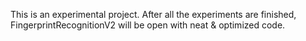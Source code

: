 This is an experimental project. After all the experiments are finished, FingerprintRecognitionV2 will be open with neat & optimized code.
